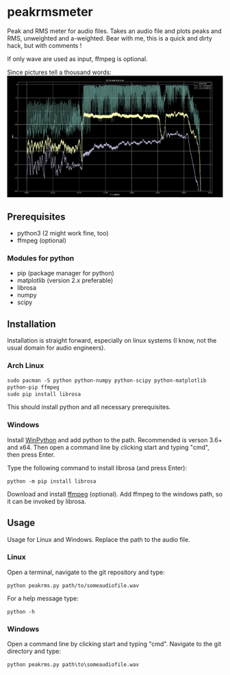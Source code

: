 # peakrmsmeter

Peak and RMS meter for audio files. Takes an audio file and plots peaks and RMS, unweighted and a-weighted.
Bear with me, this is a quick and dirty hack, but with comments !

If only wave are used as input, ffmpeg is optional.

Since pictures tell a thousand words:
![Example picture](example.png?raw=true)

Prerequisites
-------------
- python3 (2 might work fine, too)
- ffmpeg (optional)

### Modules for python

- pip (package manager for python)
- matplotlib (version 2.x preferable)
- librosa
- numpy
- scipy


Installation
------------
Installation is straight forward, especially on linux systems (I know, not the usual domain for audio engineers).

### Arch Linux
```
sudo pacman -S python python-numpy python-scipy python-matplotlib python-pip ffmpeg
sudo pip install librosa
```
This should install python and all necessary prerequisites.


### Windows
Install [WinPython](https://winpython.github.io/) and add python to the path. Recommended is verson 3.6+ and x64.
Then open a command line by clicking start and typing "cmd", then press Enter.

Type the following command to install librosa (and press Enter):
```
python -m pip install librosa
```

Download and install [ffmpeg](https://www.ffmpeg.org/) (optional).
Add ffmpeg to the windows path, so it can be invoked by librosa.


Usage
-----
Usage for Linux and Windows. Replace the path to the audio file.

### Linux

Open a terminal, navigate to the git repository and type:
```
python peakrms.py path/to/someaudiofile.wav
```
For a help message type:
```
python -h
```

### Windows
Open a command line by clicking start and typing "cmd". Navigate to the git directory and type:
```
python peakrms.py path\to\someaudiofile.wav
```


